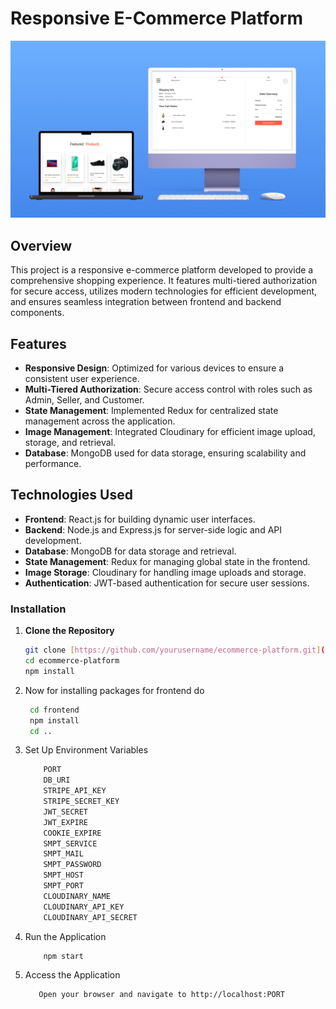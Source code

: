 # Responsive E-Commerce Platform

![Alt text](https://github.com/Smr0303/Shopvivo/blob/924b939c555bf1476888547179c9d82ffde12577/Desktop%20-%203.png)


## Overview
This project is a responsive e-commerce platform developed to provide a comprehensive shopping experience. It features multi-tiered authorization for secure access, utilizes modern technologies for efficient development, and ensures seamless integration between frontend and backend components.

## Features
- **Responsive Design**: Optimized for various devices to ensure a consistent user experience.
- **Multi-Tiered Authorization**: Secure access control with roles such as Admin, Seller, and Customer.
- **State Management**: Implemented Redux for centralized state management across the application.
- **Image Management**: Integrated Cloudinary for efficient image upload, storage, and retrieval.
- **Database**: MongoDB used for data storage, ensuring scalability and performance.

## Technologies Used
- **Frontend**: React.js for building dynamic user interfaces.
- **Backend**: Node.js and Express.js for server-side logic and API development.
- **Database**: MongoDB for data storage and retrieval.
- **State Management**: Redux for managing global state in the frontend.
- **Image Storage**: Cloudinary for handling image uploads and storage.
- **Authentication**: JWT-based authentication for secure user sessions.

### Installation
1. **Clone the Repository**
   ```sh
   git clone [https://github.com/yourusername/ecommerce-platform.git](https://github.com/Smr0303/Shopvivo.git)
   cd ecommerce-platform
   npm install
   
2. Now for installing packages for frontend do

   ```sh
    cd frontend
    npm install
    cd ..
4. Set Up Environment Variables
   
   ```sh
       PORT
       DB_URI 
       STRIPE_API_KEY
       STRIPE_SECRET_KEY
       JWT_SECRET
       JWT_EXPIRE
       COOKIE_EXPIRE
       SMPT_SERVICE 
       SMPT_MAIL
       SMPT_PASSWORD
       SMPT_HOST
       SMPT_PORT
       CLOUDINARY_NAME
       CLOUDINARY_API_KEY
       CLOUDINARY_API_SECRET
   
6. Run the Application
   
   ```sh
       npm start
8. Access the Application
   
   ```sh
      Open your browser and navigate to http://localhost:PORT    

